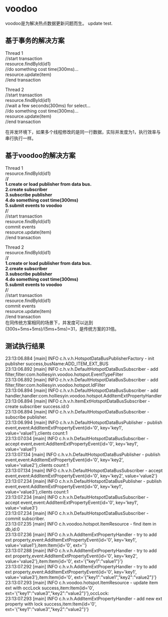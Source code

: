 # voodoo

voodoo是为解决热点数据更新问题而生。
update test.

## 基于事务的解决方案
Thread 1<br>
//start transaction<br>
resource.findById(id1)<br>
//do something cost time(300ms)...<br>
resource.update(item)<br>
//end transaction<br>

Thread 2<br>
//start transaction<br>
resource.findById(id1)<br>
//wait a few seconds(300ms) for select...<br>
//do something cost time(300ms)...<br>
resource.update(item)<br>
//end transaction<br>

在并发环境下，如果多个线程修改的是同一行数据，实际并发度为1，执行效率与串行执行一样。

## 基于voodoo的解决方案
Thread 1<br>
resource.findById(id1)<br>
/**********/<br>
1.create or load publisher from data bus.<br>
2.create subscriber<br>
3.subscribe publisher<br>
4.do something cost time(300ms)<br>
5.submit events to voodoo<br>
/**********/<br>
//start transaction<br>
resource.findById(id1)<br>
commit events<br>
resource.update(item)<br>
//end transaction<br>

Thread 2<br>
resource.findById(id1)<br>
/**********/<br>
1.create or load publisher from data bus.<br>
2.create subscriber<br>
3.subscribe publisher<br>
4.do something cost time(300ms)<br>
5.submit events to voodoo<br>
/**********/<br>
//start transaction<br>
resource.findById(id1)<br>
commit events<br>
resource.update(item)<br>
//end transaction<br>
在同传统方案相同的场景下，并发度可以达到(300s+5ms+5ms)/(5ms+5ms)=31，是传统方案的31倍。

## 测试执行结果
23:13:06.884 [main] INFO  c.h.v.h.HotspotDataBusPublisherFactory - init publisher success,busName:ADD_ITEM_EXT_BUS<br>
23:13:06.892 [main] INFO  c.h.v.h.DefaultHotspotDataBusSubscriber - add filter,filter:com.holliesyin.voodoo.hotspot.EventTypeFilter<br>
23:13:06.892 [main] INFO  c.h.v.h.DefaultHotspotDataBusSubscriber - add filter,filter:com.holliesyin.voodoo.hotspot.IdFilter<br>
23:13:06.894 [main] INFO  c.h.v.h.DefaultHotspotDataBusSubscriber - add handler,handler:com.holliesyin.voodoo.hotspot.AddItemExtPropertyHandler<br>
23:13:06.894 [main] INFO  c.h.v.h.ItemExtHotspotDataBusSubscriber - create subscriber success.id:0<br>
23:13:06.894 [main] INFO  c.h.v.h.DefaultHotspotDataBusSubscriber - subscribe publisher.<br>
23:13:06.994 [main] INFO  c.h.v.h.DefaultHotspotDataBusPublisher - publish event,event:AddItemExtPropertyEvent{id='0', key='key1', value='value1'},clients count:1<br>
23:13:07.034 [main] INFO  c.h.v.h.DefaultHotspotDataBusSubscriber - accept event,event:AddItemExtPropertyEvent{id='0', key='key1', value='value1'}<br>
23:13:07.134 [main] INFO  c.h.v.h.DefaultHotspotDataBusPublisher - publish event,event:AddItemExtPropertyEvent{id='0', key='key2', value='value2'},clients count:1<br>
23:13:07.134 [main] INFO  c.h.v.h.DefaultHotspotDataBusSubscriber - accept event,event:AddItemExtPropertyEvent{id='0', key='key2', value='value2'}<br>
23:13:07.234 [main] INFO  c.h.v.h.DefaultHotspotDataBusPublisher - publish event,event:AddItemExtPropertyEvent{id='0', key='key1', value='value3'},clients count:1<br>
23:13:07.234 [main] INFO  c.h.v.h.DefaultHotspotDataBusSubscriber - accept event,event:AddItemExtPropertyEvent{id='0', key='key1', value='value3'}<br>
23:13:07.234 [main] INFO  c.h.v.h.DefaultHotspotDataBusSubscriber - commit subscriber.<br>
23:13:07.235 [main] INFO  c.h.voodoo.hotspot.ItemResource - find item in db,id:0<br>
23:13:07.236 [main] INFO  c.h.v.h.AddItemExtPropertyHandler - try to add ext property,event:AddItemExtPropertyEvent{id='0', key='key1', value='value1'},item:Item{id='0', ext=''}<br>
23:13:07.288 [main] INFO  c.h.v.h.AddItemExtPropertyHandler - try to add ext property,event:AddItemExtPropertyEvent{id='0', key='key2', value='value2'},item:Item{id='0', ext='{"key1":"value1"}'}<br>
23:13:07.292 [main] INFO  c.h.v.h.AddItemExtPropertyHandler - try to add ext property,event:AddItemExtPropertyEvent{id='0', key='key1', value='value3'},item:Item{id='0', ext='{"key1":"value1","key2":"value2"}'}<br>
23:13:07.293 [main] INFO  c.h.voodoo.hotspot.ItemResource - update item ext with occLock success,item:Item{id='0', ext='{"key1":"value3","key2":"value2"}'},occLock:<br>
23:13:07.293 [main] INFO  c.h.v.h.AddItemExtPropertyHandler - add new ext property with lock success,item:Item{id='0', ext='{"key1":"value3","key2":"value2"}'}<br>
